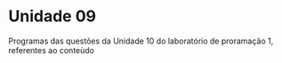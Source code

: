 # Unidade 09
Programas das questões da Unidade 10 do laboratório de proramação 1, referentes ao conteùdo 
